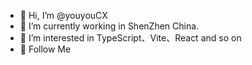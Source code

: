 - 👋 Hi, I’m @youyouCX
- 🔭 I’m currently working in ShenZhen China.
- 👀 I’m interested in TypeScript、Vite、React and so on
- 👏 Follow Me

<!---
youyouCX/youyouCX is a ✨ special ✨ repository because its `README.md` (this file) appears on your GitHub profile.
You can click the Preview link to take a look at your changes.
--->
